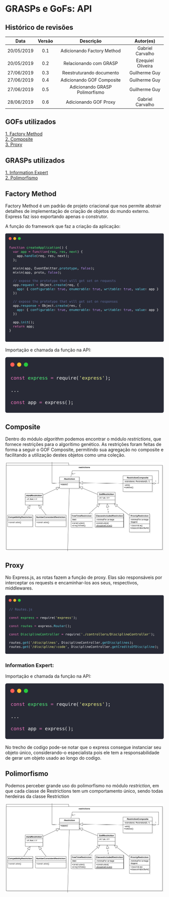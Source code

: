 # GRASPs e GoFs: API

## Histórico de revisões
|   Data   |  Versão  |        Descrição       |          Autor(es)          |
|:--------:|:--------:|:----------------------:|:---------------------------:|
| 20/05/2019 | 0.1  | Adicionando Factory Method | Gabriel Carvalho |
| 20/05/2019 | 0.2  | Relacionando com GRASP | Ezequiel Oliveira |
| 27/06/2019 | 0.3  | Reestruturando documento | Guilherme Guy |
| 27/06/2019 | 0.4  | Adicionando GOF Composite | Guilherme Guy |
| 27/06/2019 | 0.5  | Adicionando GRASP Polimorfismo | Guilherme Guy |
| 28/06/2019 | 0.6  | Adicionando GOF Proxy | Gabriel Carvalho |

## GOFs utilizados
[1. Factory Method](#factory-method)<br>
[2. Composite](#composite) <br>
[3. Proxy](#proxy) <br>

## GRASPs utilizados
[1. Information Expert ](#information-expert) <br>
[2. Polimorfismo](#polimorfismo) <br>

## Factory Method

Factory Method é um padrão de projeto criacional que nos permite abstrair detalhes de implementação de criação de objetos do mundo externo. Express faz isso exportando apenas o construtor.

A função do framework que faz a criação da aplicação:  

[![Factory - Function](img/api-factory-func.png)](img/api-factory.png)

Importação e chamada da função na API:

[![Factory - Declaration](img/api-factory.png)](img/api-factory.png)

## Composite
Dentro do módulo *algorithm* podemos encontrar o módulo *restrictions*, que fornece restrições para o algorítimo genético. As restrições foram feitas de forma a seguir o GOF Composite, permitindo sua agregação no composite e facilitando a utilização destes objetos como uma coleção.

[![api-composite](img/api_composite_uml.png)](img/api_composite_uml.png)

## Proxy

No Express.js, as rotas fazem a função de proxy. Elas são responsáveis por interceptar os requests e encaminhar-los aos seus, respectivos, middlewares.

[![api-proxy](img/api_proxy.png)](img/api_proxy.png)


### Information Expert:

Importação e chamada da função na API:

[![Factory - Declaration](img/api-factory.png)](img/api-factory.png)

No trecho de codigo pode-se notar que o express consegue instanciar seu objeto único, considerando-o especialista pois ele tem a responsabilidade de gerar um objeto usado ao longo do codigo.

## Polimorfismo

Podemos perceber grande uso do polimorfismo no módulo *restriction*, em que cada classe de Restrictions tem um comportamento único, sendo todas herdeiras da classe Restriction 

[![api-composite](img/api_composite_uml.png)](img/api_composite_uml.png)

